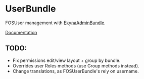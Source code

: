 UserBundle
===========

FOSUser management with [EkynaAdminBundle](https://github.com/ekyna/AdminBundle).

[Documentation](https://github.com/ekyna/UserBundle/blob/master/Resources/doc/index.md)

## TODO:
 * Fix permissions edit/view layout + group by bundle.
 * Overrides user Roles methods (use Group methods instead).
 * Change translations, as FOSUserBundle's rely on username. 